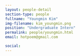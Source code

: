 ```yaml
---
layout: people-detail
section-type: people
fullname: "Youngmin Kim"
img-filename: kim_youngmin.png
position: "Undergraduate Intern"
permalink: people/youngmin.html
email: hotpoem@gmail.com

social:
---
```

